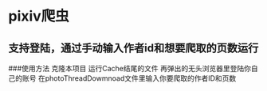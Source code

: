# pixiv爬虫
## 支持登陆，通过手动输入作者id和想要爬取的页数运行
###使用方法
克隆本项目
运行Cache结尾的文件
再弹出的无头浏览器里登陆你自己的账号
在photoThreadDowmnoad文件里输入你要爬取的作者ID和页数
